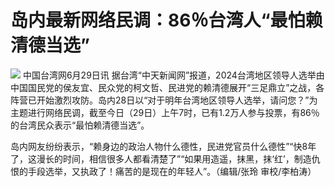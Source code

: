 

# 岛内最新网络民调：86％台湾人“最怕赖清德当选”

![](https://inews.gtimg.com/newsapp_bt/0/15810207485/1000)
中国台湾网6月29日讯
据台湾“中天新闻网”报道，2024台湾地区领导人选举由中国国民党的侯友宜、民众党的柯文哲、民进党的赖清德展开“三足鼎立”之战，各阵营已开始激烈攻防。岛内28日以“对于明年台湾地区领导人选举，请问您？”为主题进行网络民调，截至今日（29日）上午7时，已有1.2万人参与投票，有86％的台湾民众表示“最怕赖清德当选”。

岛内网友纷纷表示，“赖身边的政治人物什么德性，民进党官员什么德性”“快8年了，这漫长的时间，相信很多人都看清楚了”“如果用造遥，抹黑，抹‘红’，制造仇恨的手段选举，又执政了！痛苦的是现在的年轻人”。（编辑/张玲
审校/李柏涛）

